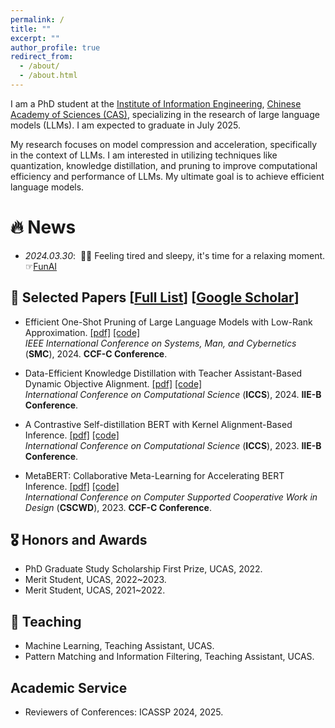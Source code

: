 ```yaml
---
permalink: /
title: ""
excerpt: ""
author_profile: true
redirect_from: 
  - /about/
  - /about.html
---
```


I am a PhD student at the [Institute of Information Engineering](http://www.iie.ac.cn/), [Chinese Academy of Sciences (CAS)](https://www.cas.cn/), specializing in the research of large language models (LLMs). I am expected to graduate in July 2025.

My research focuses on model compression and acceleration, specifically in the context of LLMs. I am interested in utilizing techniques like quantization, knowledge distillation, and pruning to improve computational efficiency and performance of LLMs. My ultimate goal is to achieve efficient language models.


# 🔥 News
- *2024.03.30*: &nbsp;🎉🎉 Feeling tired and sleepy, it's time for a relaxing moment. ☞[FunAI](https://funai.vip)


## 📝 Selected Papers [[Full List](https://xyangyan.github.io/publications/)] [[Google Scholar](https://scholar.google.com/citations?user=gDJkRzwAAAAJ&hl)] 

* Efficient One-Shot Pruning of Large Language Models with Low-Rank Approximation.
[[pdf]](https://github.com/xyangyan/Eplra)
[[code]](https://github.com/xyangyan/Eplra) <br>
<i>IEEE International Conference on Systems, Man, and Cybernetics </i> (**SMC**), 2024. <b>CCF-C Conference</b>.

* Data-Efficient Knowledge Distillation with Teacher Assistant-Based Dynamic Objective Alignment.
[[pdf]](https://www.researchgate.net/publication/381777246_Data-Efficient_Knowledge_Distillation_with_Teacher_Assistant-Based_Dynamic_Objective_Alignment)
[[code]](https://github.com/xyangyan/DeKD.git) <br>
<i>International Conference on Computational Science </i> (**ICCS**), 2024. <b>IIE-B Conference</b>.


* A Contrastive Self-distillation BERT with Kernel Alignment-Based Inference. 
[[pdf]](https://www.researchgate.net/publication/372006456_A_Contrastive_Self-distillation_BERT_with_Kernel_Alignment-Based_Inference)
[[code]](https://github.com/xyangyan/CsdBERT) <br>
<i>International Conference on Computational Science </i> (**ICCS**), 2023. <b>IIE-B Conference</b>.

* MetaBERT: Collaborative Meta-Learning for Accelerating BERT Inference.
[[pdf]](https://www.researchgate.net/publication/371825485_MetaBERT_Collaborative_Meta-Learning_for_Accelerating_BERT_Inference)
[[code]](https://github.com/xyangyan/MetaBERT) <br>
<i>International Conference on Computer Supported Cooperative Work in Design </i> (**CSCWD**), 2023. <b>CCF-C Conference</b>.


## 🎖 Honors and Awards
* PhD Graduate Study Scholarship First Prize, UCAS, 2022.
* Merit Student, UCAS, 2022~2023.
* Merit Student, UCAS, 2021~2022.

## 📖 Teaching
* Machine Learning, Teaching Assistant, UCAS.
* Pattern Matching and Information Filtering, Teaching Assistant, UCAS.

## Academic Service
* Reviewers of Conferences: ICASSP 2024, 2025.
